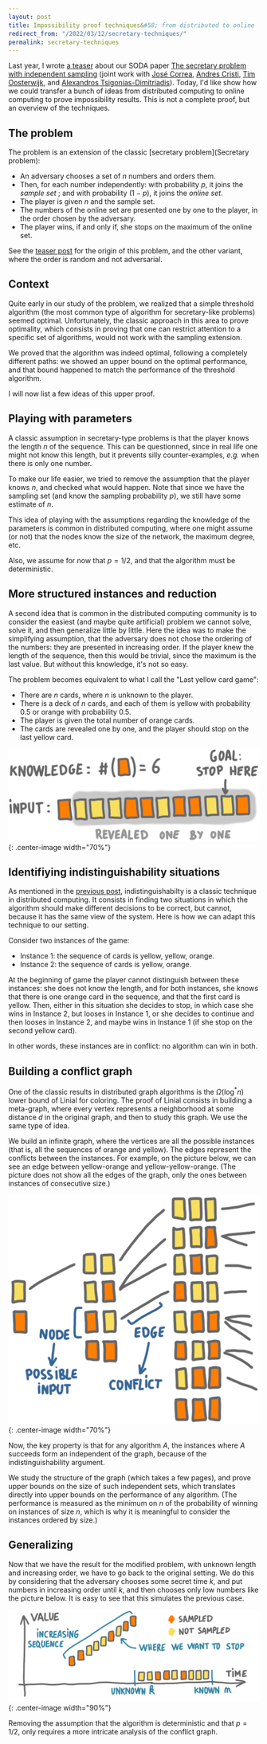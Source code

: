 ```yaml
---
layout: post
title: Impossibility proof techniques&#58; from distributed to online 
redirect_from: "/2022/03/12/secretary-techniques/"
permalink: secretary-techniques
---
```


Last year, I wrote 
[a teaser](https://discrete-notes.github.io/teaser-secretary) about our 
SODA paper 
[The secretary problem with independent sampling](https://perso.liris.cnrs.fr/lfeuilloley/publications/secretary.html)
(joint work with 
[José Correa](https://www.dii.uchile.cl/~jcorrea/), 
[Andres Cristi](https://sites.google.com/view/andres-cristi),
[Tim Oosterwijk](https://sites.google.com/view/timoosterwijk/),
and [Alexandros Tsigonias-Dimitriadis](https://www.gs.tum.de/en/adone/participating-researchers/tsigonias-dimitriadis-alexandros/)).
Today, I'd like show how we could transfer a bunch of 
ideas from distributed computing to 
online computing to prove impossibility results. 
This is not a complete proof, but an overview of the techniques.

## The problem

The problem is an extension of the classic [secretary problem](Secretary problem): 

* An adversary chooses a set of $n$ numbers and orders them. 
* Then, for each number independently: with probability $p$, it joins the 
*sample set* ; and with probability $(1-p)$, it joins the *online set*. 
* The player is given $n$ and the sample set. 
* The numbers of the online set are presented one by one to the player, 
in the order chosen by the adversary. 
* The player wins, if and only if, she stops on the maximum of the online
set. 

See the [teaser post](https://discrete-notes.github.io/teaser-secretary)
for the origin of this problem, and the other variant, where the order is 
random and not adversarial.

## Context

Quite early in our study of the problem, we realized that a simple threshold
algorithm (the most common type of algorithm for secretary-like problems)
seemed optimal. Unfortunately, the classic approach in this area to prove 
optimality, which consists in proving that one can restrict attention to a 
specific set of algorithms, would not work with the sampling extension. 

We proved that the algorithm was indeed optimal, following a 
completely different paths: we showed an upper bound on the optimal 
performance, and that bound happened to match the performance of the 
threshold algorithm. 

I will now list a few ideas of this upper proof. 

## Playing with parameters

A classic assumption in secretary-type problems is that the player 
knows the length $n$ of the sequence. This can be questionned, since in 
real life one might not know this length, but it prevents silly 
counter-examples, *e.g.* when there is only one number. 

To make our life easier, we tried to 
remove the assumption that the player knows $n$, and checked what would 
happen. Note that since we have the sampling set
(and know the sampling probability $p$), we still have some estimate of 
$n$. 

This idea of playing with the assumptions regarding the knowledge of the 
parameters is common in distributed computing, where one might assume
(or not) that the nodes know the size of the network, the maximum degree, etc. 

Also, we assume for now that $p=1/2$, and that the algorithm must be deterministic.

## More structured instances and reduction

A second idea that is common in the distributed computing community is 
to consider the easiest (and maybe quite artificial) problem we cannot solve, 
solve it, and then generalize little by little.
Here the idea was to make the simplifying assumption, that the adversary 
does not chose the ordering of the numbers: they are presented in increasing 
order. 
If the player knew the length of the sequence, then this would be trivial, 
since the maximum is the last value. 
But without this knowledge, it's not so easy. 

The problem becomes equivalent to what I call the "Last yellow card game":

* There are $n$ cards, where $n$ is unknown to the player.
* There is a deck of $n$ cards, and each of them is yellow with 
probability 0.5 or orange with probability 0.5.
* The player is given the total number of orange cards.
* The cards are revealed one by one, and the player should stop 
on the last yellow card.

![](../assets/yellow-card.png){: .center-image width="70%"}

## Identifiying indistinguishability situations

As mentioned in the 
[previous post](https://discrete-notes.github.io/indistinguishability-tools),
indistinguishabilty is a classic technique in distributed computing. 
It consists in finding two situations in which the algorithm should make 
different decisions to be correct, but cannot, because it has the same 
view of the system. Here is how we can adapt this technique to our setting.

Consider two instances of the game: 
* Instance 1: the sequence of cards is yellow, yellow, orange.
* Instance 2: the sequence of cards is yellow, orange. 

At the beginning of game the player cannot distinguish between these 
instances: she does not know the length, and for both instances, she knows 
that there is one orange card in the sequence, and that the first 
card is yellow. 
Then, either in this situation she decides to stop, in which case she
 wins in Instance 2, but looses in Instance 1, or she decides to 
continue and then looses in Instance 2, and maybe wins in Instance 1 
(if she stop on the second yellow card).

In other words, these instances are in conflict: no algorithm can win in 
both. 

## Building a conflict graph

One of the classic results in distributed graph algorithms is the 
$\Omega(\log^*n)$ lower bound of Linial for coloring. The proof of Linial
consists in building a meta-graph, where every vertex represents a neighborhood 
at some distance $d$ in the original graph, and then to study this graph. 
We use the same type of idea.

We build an infinite graph, where the vertices are all the possible 
instances (that is, all the sequences of orange and yellow). The edges
represent the conflicts between the instances. 
For example, on the 
picture below, we can see an edge between yellow-orange and yellow-yellow-orange. 
(The picture does not show all the edges of the graph, only the 
ones between instances of consecutive size.)

 
![](../assets/conflict-graph.png){: .center-image width="70%"}


Now, the key property is that for any algorithm $A$, the instances where 
$A$ succeeds form an independent of the graph, because of the 
indistinguishability argument.

We study the structure of the graph (which takes a few pages), and prove 
upper bounds on the size of such independent sets, which translates directly
into upper bounds on the performance of any algorithm.
(The performance is measured as the minimum on $n$ of the probability of
winning on instances of size $n$, which is why it is meaningful to consider the 
instances ordered by size.) 

## Generalizing

Now that we have the result for the modified problem, with unknown length
and increasing order, we have to go back to the original setting. 
We do this by considering that the adversary chooses some secret time 
$k$, and put numbers in increasing order until $k$, and then chooses only 
low numbers like the picture below. It is easy to see that this simulates 
the previous case.

![](../assets/reduction-increasing.png){: .center-image width="90%"}

Removing the assumption that the algorithm is deterministic and that 
$p=1/2$, only requires a more intricate analysis of the conflict graph.
  





 

